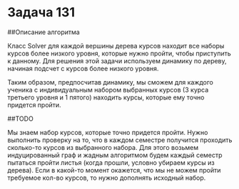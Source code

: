 # Задача 131

##Описание алгоритма

Класс Solver для каждой вершины дерева курсов находит все наборы курсов более низкого уровня, которые нужно пройти, чтобы приступить к данному.
Для решения этой задачи используем динамику по дереву, начиная подсчет с курсов более низкого уровня. 

Таким образом, предпосчитав динамику, мы сможем для каждого ученика с индивидуальным набором выбранных курсов (3 курса третьего уровня и 1 пятого) находить курсы, которые ему точно придется пройти.


##TODO

Мы знаем набор курсов, которые точно придется пройти. Нужно выполнить проверку на то, что в каждом семестре получится проходить сколько-то курсов из выбранного набора. Для этого возьмем индуцированный граф и жадным алгоритмом будем каждый семестр пытаться пройти листья (когда прошли, условно убираем курсы из дерева). Если в какой-то момент окажется, что мы не можем пройти требуемое кол-во курсов, то нужно дополнять исходный набор.
